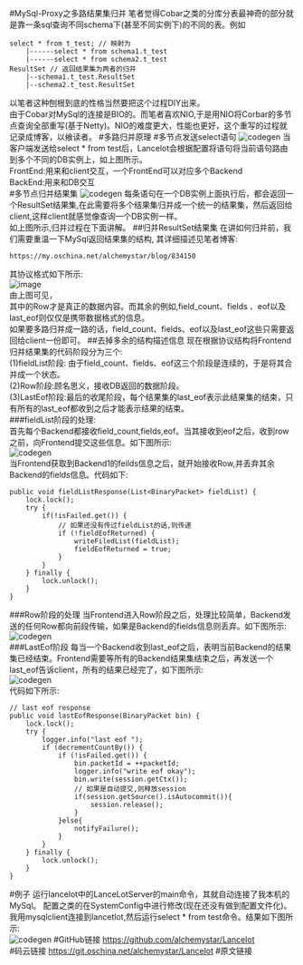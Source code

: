 #MySql-Proxy之多路结果集归并
笔者觉得Cobar之类的分库分表最神奇的部分就是靠一条sql查询不同schema下(甚至不同实例下)的不同的表。例如

```
select * from t_test; // 映射为
	|------select * from schema1.t_test
	|------select * from schema2.t_test
ResultSet // 返回结果集为两者的归并	
	|--schema1.t_test.ResultSet
	|--schema2.t_test.ResultSet
```
以笔者这种刨根到底的性格当然要把这个过程DIY出来。  
由于Cobar对MySql的连接是BIO的。而笔者喜欢NIO,于是用NIO将Corbar的多节点查询全部重写(基于Netty)。NIO的难度更大，性能也更好，这个重写的过程就记录成博客，以飨读者。
#多路归并原理
#多节点发送select语句
![codegen](/Users/alchemystar/image/lancelot/lancelot_select.png) 
当客户端发送给select * from test后，Lancelot会根据配置将语句将当前语句路由到多个不同的DB实例上，如上图所示。  
FrontEnd:用来和client交互，一个FrontEnd可以对应多个Backend   
BackEnd:用来和DB交互     
#多节点归并结果集
![codegen](/Users/alchemystar/image/lancelot/lancelot_resultset.png)
每条语句在一个DB实例上面执行后，都会返回一个ResultSet结果集,在此需要将多个结果集归并成一个统一的结果集，然后返回给client,这样client就感觉像查询一个DB实例一样。   
如上图所示,归并过程在下面讲解。
##归并ResultSet结果集
在讲如何归并前，我们需要重温一下MySql返回结果集的结构,
其详细描述见笔者博客:  

```  
https://my.oschina.net/alchemystar/blog/834150
```
其协议格式如下所示:  
![image](/Users/alchemystar/image/mysqlimage/resultset.png)    
由上图可见，   
其中的Row才是真正的数据内容。而其余的例如,field\_count、fields
、eof以及last_eof则仅仅是携带数据格式的信息。    
如果要多路归并成一路的话，field\_count、fields、eof以及last\_eof这些只需要返回给client一份即可。
##去掉多余的结构描述信息
现在根据协议结构将Frontend归并结果集的代码阶段分为三个:    
(1)fieldList阶段: 
由于field\_count、fields、eof这三个阶段是连续的，于是将其合并成一个状态。   
(2)Row阶段:顾名思义，接收DB返回的数据阶段。    
(3)LastEof阶段:最后的收尾阶段，每个结果集的last\_eof表示此结果集的结束，只有所有的last_eof都收到之后才能表示结果的结束。      
###fieldList阶段的处理:   
首先每个Backend都接收field\_count,fields,eof。当其接收到eof之后，收到row之前，向Frontend提交这些信息。如下图所示:    
![codegen](/Users/alchemystar/image/lancelot/lancelot_fields.png)   
当Frontend获取到Backend1的feilds信息之后，就开始接收Row,并丢弃其余Backend的fields信息。代码如下:    

```
public void fieldListResponse(List<BinaryPacket> fieldList) {
    lock.lock();
    try {
        if(!isFailed.get()) {
            // 如果还没有传过fieldList的话,则传递
            if (!fieldEofReturned) {
                writeFiledList(fieldList);
                fieldEofReturned = true;
            }
        }
    } finally {
        lock.unlock();
    }
}
```
###Row阶段的处理
当Frontend进入Row阶段之后，处理比较简单，Backend发送的任何Row都向前段传输，如果是Backend的fields信息则丢弃。如下图所示:    
![codegen](/Users/alchemystar/image/lancelot/lancelot_row.png)    
###LastEof阶段
每当一个Backend收到last\_eof之后，表明当前Backend的结果集已经结束。Frontend需要等所有的Backend结果集结束之后，再发送一个last\_eof告诉client，所有的结果已经完了，如下图所示:    
![codegen](/Users/alchemystar/image/lancelot/lancelot_last_eof.png)     
代码如下所示:   

```
// last eof response
public void lastEofResponse(BinaryPacket bin) {
    lock.lock();
    try {
        logger.info("last eof ");
        if (decrementCountBy()) {
            if (!isFailed.get()) {
                bin.packetId = ++packetId;
                logger.info("write eof okay");
                bin.write(session.getCtx());
                // 如果是自动提交,则释放session
                if(session.getSource().isAutocommit()){
                    session.release();
                }
            }else{
                notifyFailure();
            }
        }
    } finally {
        lock.unlock();
    }
}
```
#例子
运行lancelot中的LanceLotServer的main命令，其就自动连接了我本机的MySql。
配置之类的在SystemConfig中进行修改(现在还没有做到配置文件化)。     
我用mysqlclient连接到lancetlot,然后运行select * from test命令。结果如下图所示:     
![codegen](/Users/alchemystar/image/lancelot/lancelot_example.png) 
#GitHub链接
https://github.com/alchemystar/Lancelot    
#码云链接
https://git.oschina.net/alchemystar/Lancelot
#原文链接


